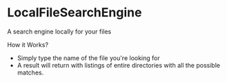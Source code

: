 # LocalFileSearchEngine
A search engine locally for your files

How it Works?
- Simply type the name of the file you're looking for
- A result will return with listings of entire directories with all the possible matches.